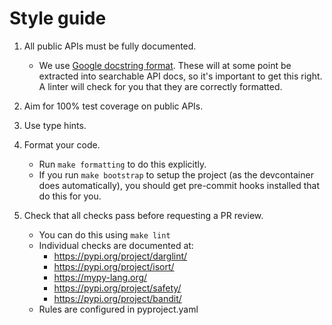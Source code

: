 # Style guide

1. All public APIs must be fully documented.

    - We use [Google docstring format](https://google.github.io/styleguide/pyguide.html#38-comments-and-docstrings). These will at some point be extracted into searchable API docs, so it's important to get this right. A linter will check for you that they are correctly formatted.

2. Aim for 100% test coverage on public APIs.

3. Use type hints.

4. Format your code.

    * Run `make formatting` to do this explicitly.
    * If you run `make bootstrap` to setup the project (as the devcontainer does automatically), you should get pre-commit hooks installed that do this for you.

5. Check that all checks pass before requesting a PR review.
    * You can do this using `make lint`
    * Individual checks are documented at:
        - https://pypi.org/project/darglint/
        - https://pypi.org/project/isort/
        - https://mypy-lang.org/
        - https://pypi.org/project/safety/
        - https://pypi.org/project/bandit/
    * Rules are configured in pyproject.yaml
